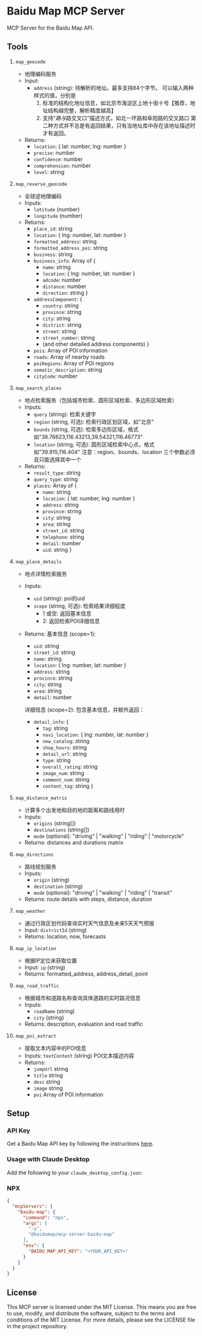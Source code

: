# Baidu Map MCP Server

MCP Server for the Baidu Map API.

## Tools

1. `map_geocode`
   - 地理编码服务
   - Input:
     - `address` (string): 待解析的地址。最多支持84个字节。
       可以输入两种样式的值，分别是
       1. 标准的结构化地址信息，如北京市海淀区上地十街十号【推荐，地址结构越完整，解析精度越高】
       2. 支持“*路与*路交叉口”描述方式，如北一环路和阜阳路的交叉路口
          第二种方式并不总是有返回结果，只有当地址库中存在该地址描述时才有返回。
   - Returns:
     - `location`: { lat: number, lng: number }
     - `precise`: number
     - `confidence`: number
     - `comprehension`: number
     - `level`: string

2. `map_reverse_geocode`
   - 全球逆地理编码
   - Inputs:
     - `latitude` (number)
     - `longitude` (number)
   - Returns:
     - `place_id`: string
     - `location`: { lng: number, lat: number }
     - `formatted_address`: string
     - `formatted_address_poi`: string
     - `business`: string
     - `business_info`: Array of {
       - `name`: string
       - `location`: { lng: number, lat: number }
       - `adcode`: number
       - `distance`: number
       - `direction`: string }
     - `addressComponent`: {
       - `country`: string
       - `province`: string
       - `city`: string
       - `district`: string
       - `street`: string
       - `street_number`: string
       - (and other detailed address components) }
     - `pois`: Array of POI information
     - `roads`: Array of nearby roads
     - `poiRegions`: Array of POI regions
     - `sematic_description`: string
     - `cityCode`: number

3. `map_search_places`
   - 地点检索服务（包括城市检索、圆形区域检索、多边形区域检索）
   - Inputs:
     - `query` (string): 检索关键字
     - `region` (string, 可选): 检索行政区划区域，如"北京"
     - `bounds` (string, 可选):
       检索多边形区域，格式如"38.76623,116.43213,39.54321,116.46773"
     - `location` (string, 可选): 圆形区域检索中心点，格式如"39.915,116.404"
       注意：region、bounds、location 三个参数必须且只能选择其中一个
   - Returns:
     - `result_type`: string
     - `query_type`: string
     - `places`: Array of {
       - `name`: string
       - `location`: { lat: number, lng: number }
       - `address`: string
       - `province`: string
       - `city`: string
       - `area`: string
       - `street_id`: string
       - `telephone`: string
       - `detail`: number
       - `uid`: string }

4. `map_place_details`
   - 地点详情检索服务
   - Inputs:
     - `uid` (string): poi的uid
     - `scope` (string, 可选): 检索结果详细程度
       - 1 或空: 返回基本信息
       - 2: 返回检索POI详细信息
   - Returns: 基本信息 (scope=1):
     - `uid`: string
     - `street_id`: string
     - `name`: string
     - `location`: { lng: number, lat: number }
     - `address`: string
     - `province`: string
     - `city`: string
     - `area`: string
     - `detail`: number

     详细信息 (scope=2): 包含基本信息，并额外返回：
     - `detail_info`: {
       - `tag`: string
       - `navi_location`: { lng: number, lat: number }
       - `new_catalog`: string
       - `shop_hours`: string
       - `detail_url`: string
       - `type`: string
       - `overall_rating`: string
       - `image_num`: string
       - `comment_num`: string
       - `content_tag`: string }

5. `map_distance_matrix`
   - 计算多个出发地和目的地的距离和路线用时
   - Inputs:
     - `origins` (string[])
     - `destinations` (string[])
     - `mode` (optional): "driving" | "walking" | "riding" | "motorcycle"
   - Returns: distances and durations matrix

6. `map_directions`
   - 路线规划服务
   - Inputs:
     - `origin` (string)
     - `destination` (string)
     - `mode` (optional): "driving" | "walking" | "riding" | "transit"
   - Returns: route details with steps, distance, duration

7. `map_weather`
   - 通过行政区划代码查询实时天气信息及未来5天天气预报
   - Input: `districtId` (string)
   - Returns: location, now, forecasts

8. `map_ip_location`
   - 根据IP定位来获取位置
   - Input: `ip` (string)
   - Returns: formatted_address, address_detail, point

9. `map_road_traffic`
   - 根据城市和道路名称查询具体道路的实时路况信息
   - Inputs:
     - `roadName` (string)
     - `city` (string)
   - Returns: description, evaluation and road traffic

10. `map_poi_extract`
    - 提取文本内容中的POI信息
    - Inputs: `textContent` (string) POI文本描述内容
    - Returns:
      - `jumpUrl` string
      - `title` string
      - `desc` string
      - `image` string
      - `poi` Array of POI information

## Setup

### API Key

Get a Baidu Map API key by following the instructions
[here](https://lbsyun.baidu.com/faq/search?id=299&title=677).

### Usage with Claude Desktop

Add the following to your `claude_desktop_config.json`:

### NPX

```json
{
  "mcpServers": {
    "baidu-map": {
      "command": "npx",
      "args": [
        "-y",
        "@baidumap/mcp-server-baidu-map"
      ],
      "env": {
        "BAIDU_MAP_API_KEY": "<YOUR_API_KEY>"
      }
    }
  }
}
```

## License

This MCP server is licensed under the MIT License. This means you are free to
use, modify, and distribute the software, subject to the terms and conditions of
the MIT License. For more details, please see the LICENSE file in the project
repository.
